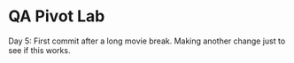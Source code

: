 # QA Pivot Lab
Day 5: First commit after a long movie break.
Making another change just to see if this works.